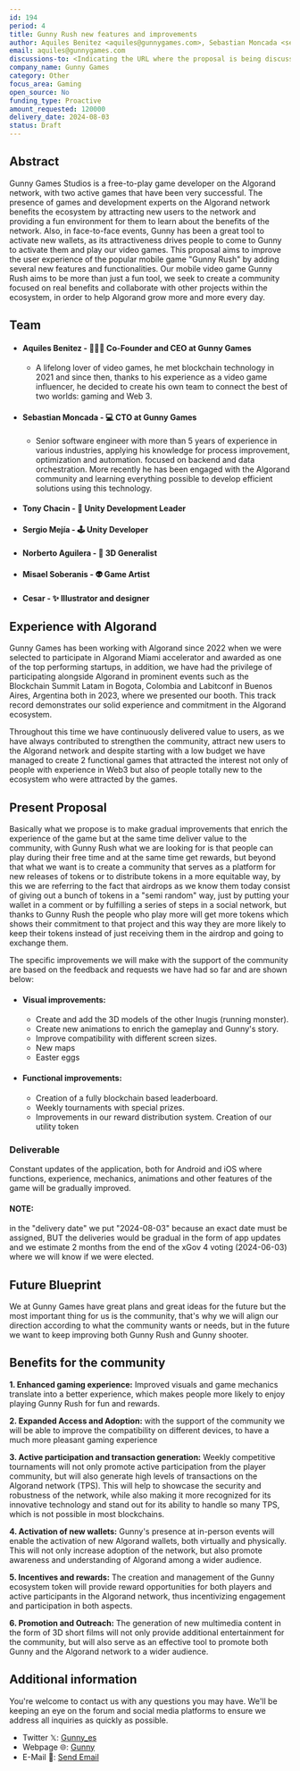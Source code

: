 ```yaml
---
id: 194
period: 4
title: Gunny Rush new features and improvements
author: Aquiles Benitez <aquiles@gunnygames.com>, Sebastian Moncada <sebastian@gunnygames.com>, sebas6612 (@sebas6612)
email: aquiles@gunnygames.com
discussions-to: <Indicating the URL where the proposal is being discussed>
company_name: Gunny Games
category: Other
focus_area: Gaming
open_source: No
funding_type: Proactive
amount_requested: 120000
delivery_date: 2024-08-03
status: Draft
---
```



## Abstract
Gunny Games Studios is a free-to-play game developer on the Algorand network, with two active games that have been very successful. The presence of games and development experts on the Algorand network benefits the ecosystem by attracting new users to the network and providing a fun environment for them to learn about the benefits of the network. Also, in face-to-face events, Gunny has been a great tool to activate new wallets, as its attractiveness drives people to come to Gunny to activate them and play our video games.
This proposal aims to improve the user experience of the popular mobile game "Gunny Rush" by adding several new features and functionalities.
Our mobile video game Gunny Rush aims to be more than just a fun tool, we seek to create a community focused on real benefits and collaborate with other projects within the ecosystem, in order to help Algorand grow more and more every day.

## Team
- #### Aquiles Benitez - 👨🏽‍💻 Co-Founder and CEO at Gunny Games 

    - A lifelong lover of video games, he met blockchain technology in 2021 and since then, thanks to his experience as a video game influencer, he decided to create his own team to connect the best of two worlds: gaming and Web 3.


- #### Sebastian Moncada - 💻 CTO at Gunny Games 

    - Senior software engineer with more than 5 years of experience in various industries, applying his knowledge for process improvement, optimization and automation. focused on backend and data orchestration.
    More recently he has been engaged with the Algorand community and learning everything possible to develop efficient solutions using this technology.

- #### Tony Chacin - 👾 Unity Development Leader
- #### Sergio Mejía - 🕹️ Unity Developer
- #### Norberto Aguilera - 🤖 3D Generalist
- #### Misael Soberanis - 👽 Game Artist
- #### Cesar - ✨ Illustrator and designer

## Experience with Algorand

Gunny Games has been working with Algorand since 2022 when we were selected to participate in Algorand Miami accelerator  and awarded as one of the top performing startups, in addition, we have had the privilege of participating alongside Algorand in prominent events such as the Blockchain Summit Latam in Bogota, Colombia and Labitconf in Buenos Aires, Argentina both in 2023, where we presented our booth. This track record demonstrates our solid experience and commitment in the Algorand ecosystem.

Throughout this time we have continuously delivered value to users, as we have always contributed to strengthen the community, attract new users to the Algorand network and despite starting with a low budget we have managed to create 2 functional games that attracted the interest not only of people with experience in Web3 but also of people totally new to the ecosystem who were attracted by the games.


## Present Proposal
Basically what we propose is to make gradual improvements that enrich the experience of the game but at the same time deliver value to the community, with Gunny Rush what we are looking for is that people can play during their free time and at the same time get rewards, but beyond that what we want is to create a community that serves as a platform for new releases of tokens or to distribute tokens in a more equitable way, by this we are referring to the fact that airdrops as we know them today consist of giving out a bunch of tokens in a "semi random" way, just by putting your wallet in a comment or by fulfilling a series of steps in a social network, but thanks to Gunny Rush the people who play more will get more tokens which shows their commitment to that project and this way they are more likely to keep their tokens instead of just receiving them in the airdrop and going to exchange them.

The specific improvements we will make with the support of the community are based on the feedback and requests we have had so far and are shown below:
- #### Visual improvements: 
    - Create and add the 3D models of the other Inugis (running monster).
    - Create new animations to enrich the gameplay and Gunny's story.
    - Improve compatibility with different screen sizes.
    - New maps
    - Easter eggs
- #### Functional improvements:
    - Creation of a fully blockchain based leaderboard.
    - Weekly tournaments with special prizes.
    - Improvements in our reward distribution system.
    Creation of our utility token 


### Deliverable
Constant updates of the application, both for Android and iOS where functions, experience, mechanics, animations and other features of the game will be gradually improved.

#### NOTE:
in the "delivery date" we put "2024-08-03" because an exact date must be assigned, BUT the deliveries would be gradual in the form of app updates and we estimate 2 months from the end of the xGov 4 voting (2024-06-03) where we will know if we were elected. 

## Future Blueprint
We at Gunny Games have great plans and great ideas for the future but the most important thing for us is the community, that's why we will align our direction according to what the community wants or needs, but in the future we want to keep improving both Gunny Rush and Gunny shooter.

## Benefits for the community
**1. Enhanced gaming experience:** Improved visuals and game mechanics translate into a better experience, which makes people more likely to enjoy playing Gunny Rush for fun and rewards.

**2. Expanded Access and Adoption:** with the support of the community we will be able to improve the compatibility on different devices, to have a much more pleasant gaming experience

**3. Active participation and transaction generation:** Weekly competitive tournaments will not only promote active participation from the player community, but will also generate high levels of transactions on the Algorand network (TPS). This will help to showcase the security and robustness of the network, while also making it more recognized for its innovative technology and stand out for its ability to handle so many TPS, which is not possible in most blockchains.

**4. Activation of new wallets:** Gunny's presence at in-person events will enable the activation of new Algorand wallets, both virtually and physically. This will not only increase adoption of the network, but also promote awareness and understanding of Algorand among a wider audience.

**5. Incentives and rewards:** The creation and management of the Gunny ecosystem token will provide reward opportunities for both players and active participants in the Algorand network, thus incentivizing engagement and participation in both aspects.

**6. Promotion and Outreach:** The generation of new multimedia content in the form of 3D short films will not only provide additional entertainment for the community, but will also serve as an effective tool to promote both Gunny and the Algorand network to a wider audience.


## Additional information
You're welcome to contact us with any questions you may have. We'll be keeping an eye on the forum and social media platforms to ensure we address all inquiries as quickly as possible.
- Twitter 𝕏: <a href="https://twitter.com/Gunny_es" target="_blank">Gunny_es</a>
- Webpage 🌐: <a href="https://www.gunnygames.com/" target="_blank">Gunny</a>
- E-Mail 📧: <a href="mailto:aquiles@gunnygames.com, sebastian@gunnygames.com">Send Email</a>

